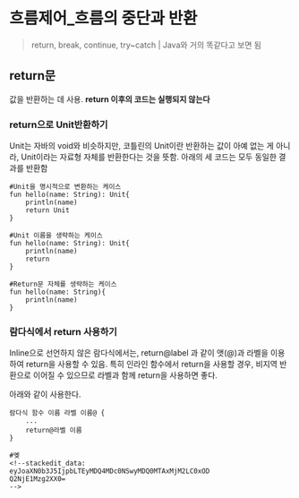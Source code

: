 # 흐름제어_흐름의 중단과 반환
>return, break, continue, try~catch | Java와 거의 똑같다고 보면 됨

## return문
값을 반환하는 데 사용. **return 이후의 코드는 실행되지 않는다**
### return으로 Unit반환하기
Unit는 자바의 void와 비슷하지만, 코틀린의 Unit이란 반환하는 값이 아예 없는 게 아니라, Unit이라는 자료형 자체를 반환한다는 것을 뜻함.
아래의 세 코드는 모두 동일한 결과를 반환함
```
#Unit을 명시적으로 변환하는 케이스
fun hello(name: String): Unit{
	println(name)
	return Unit
}
```
```
#Unit 이름을 생략하는 케이스
fun hello(name: String): Unit{
	println(name)
	return
}
```
```
#Return문 자체를 생략하는 케이스
fun hello(name: String){
	println(name)
}
```
### 람다식에서 return 사용하기
Inline으로 선언하지 않은 람다식에서는, return@label 과 같이 앳(@)과 라벨을 이용하여 return을 사용할 수 있음. 특히 인라인 함수에서 return을 사용할 경우, 비지역 반환으로 이어질 수 있으므로 라벨과 함께 return을 사용하면 좋다.

아래와 같이 사용한다.
``` 
람다식 함수 이름 라벨 이름@ {
	...
	return@라벨 이름
}
```
```
#옞
<!--stackedit_data:
eyJoaXN0b3J5IjpbLTEyMDQ4MDc0NSwyMDQ0MTAxMjM2LC0xOD
Q2NjE1Mzg2XX0=
-->